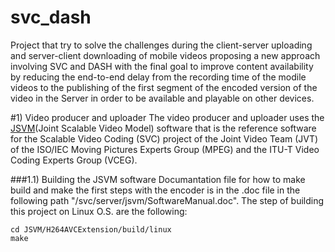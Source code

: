 svc_dash
========

Project that try to solve the challenges during the client-server uploading and server-client downloading of mobile videos proposing a new approach involving SVC and DASH with the final goal to improve content availability by reducing the end-to-end delay from the recording time of the modile videos to the publishing of the first segment of the encoded version of the video in the Server in order to be available and playable on other devices.

#1) Video producer and uploader
The video producer and uploader uses the [JSVM](http://www.hhi.fraunhofer.de/de/kompetenzfelder/image-processing/research-groups/image-video-coding/svc-extension-of-h264avc/jsvm-reference-software.html)(Joint Scalable Video Model) software that is the reference software for the Scalable Video Coding (SVC) project of the Joint Video Team (JVT) of the ISO/IEC Moving Pictures Experts Group (MPEG) and the ITU-T Video Coding Experts Group (VCEG).

###1.1) Building the JSVM software
Documantation file for how to make build and make the first steps with the encoder is in the .doc file in the following path "/svc/server/jsvm/SoftwareManual.doc". The step of building this project on Linux O.S. are the following:
	
	cd JSVM/H264AVCExtension/build/linux
	make

